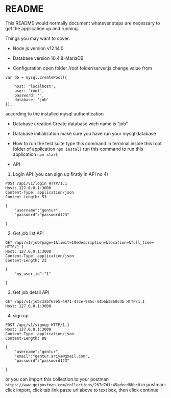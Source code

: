 # README

This README would normally document whatever steps are necessary to get the
application up and running.

Things you may want to cover:

* Node js version
 v12.14.0

* Database version
 10.4.8-MariaDB

* Configuration
open folder /root folder/server.js
change value from
```
var db = mysql.createPool({

    host: 'localhost',
    user: 'root',
    password: '',
    database: 'job'
});

  ``` 
  according to the installed mysql authentication

* Database creation
Create database wich name is "job"

* Database initialization
make sure you have run your mysql database

* How to run the test suite
type this command in terminal inside this root folder of application
```npm install```
run this command to run this application
```npm start```

* API 
1. Login API (you can sign up firstly in API no 4)
```
POST /api/v1/login HTTP/1.1
Host: 127.0.0.1:3000
Content-Type: application/json
Content-Length: 53

{
	"username":"gentur",
	"password":"password123"
	
}
```
2. Get job list API
```
GET /api/v1/job?page=1&limit=10&description=&location=&full_time= HTTP/1.1
Host: 127.0.0.1:3000
Content-Type: application/json
Content-Length: 23

{
	"my_user_id":"1"
	
}
```
3. Get job detail API
```
GET /api/v1/job/32bf67e5-4971-47ce-985c-44b6b3860cdb HTTP/1.1
Host: 127.0.0.1:3000
```
4. sign up
```
POST /api/v1/signup HTTP/1.1
Host: 127.0.0.1:3000
Content-Type: application/json
Content-Length: 88

{
	"username":"gentur",
	"email":"gentur.ariya@gmail.com",
	"password":"password123"
	
}
```
or you can import this collection to your postman ```https://www.getpostman.com/collections/267e7d1c45adecd6bbc0```
in postman: click import, click tab link paste url above to text box, then click continue
